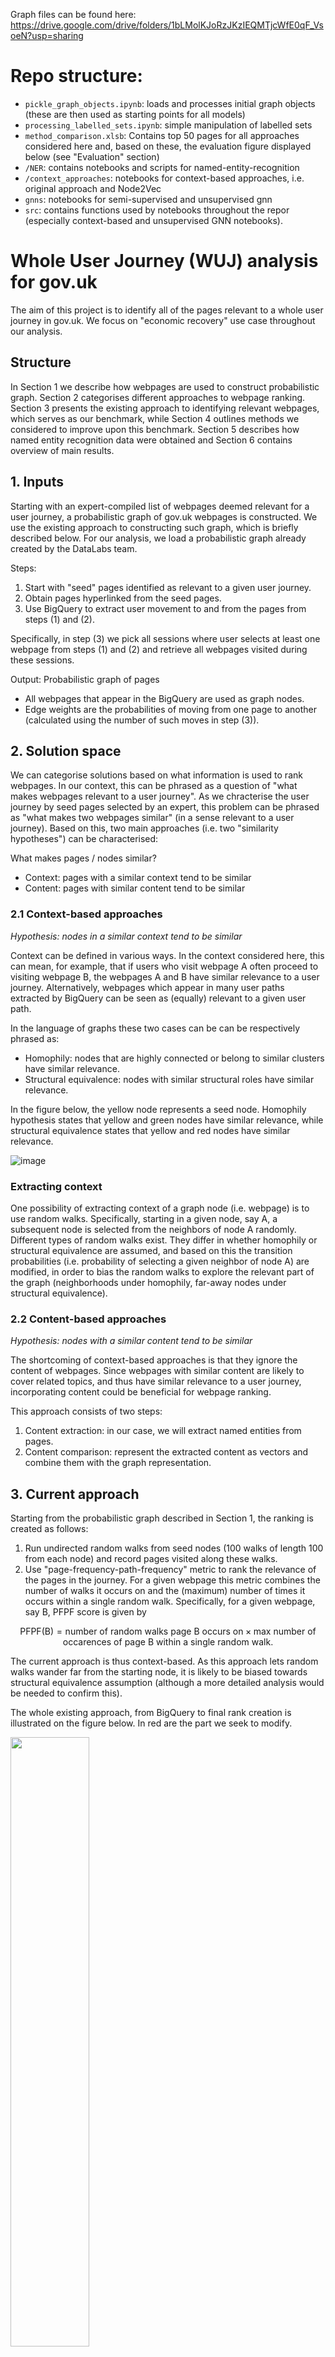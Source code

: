 Graph files can be found here: https://drive.google.com/drive/folders/1bLMolKJoRzJKzIEQMTjcWfE0qF_VsoeN?usp=sharing

# Repo structure:
- `pickle_graph_objects.ipynb`: loads and processes initial graph objects (these are then used as starting points for all models)
- `processing_labelled_sets.ipynb`: simple manipulation of labelled sets
- `method_comparison.xlsb`: Contains top 50 pages for all approaches considered here and, based on these, the evaluation figure displayed below (see "Evaluation" section)
- `/NER`: contains notebooks and scripts for named-entity-recognition
- `/context_approaches`: notebooks for context-based approaches, i.e. original approach and Node2Vec
- `gnns`: notebooks for semi-supervised and unsupervised gnn
- `src`: contains functions used by notebooks throughout the repor (especially context-based and unsupervised GNN notebooks).


# Whole User Journey (WUJ) analysis for gov.uk

The aim of this project is to identify all of the pages relevant to a whole user journey in gov.uk. We focus on "economic recovery" use case throughout our analysis.

## Structure

In Section 1 we describe how webpages are used to construct probabilistic graph. Section 2 categorises different approaches to webpage ranking. Section 3 presents the existing approach to identifying relevant webpages, which serves as our benchmark, while Section 4 outlines methods we considered to improve upon this benchmark. Section 5 describes how named entity recognition data were obtained and Section 6 contains overview of main results.

## 1. Inputs

Starting with an expert-compiled list of webpages deemed relevant for a user journey, a probabilistic graph of gov.uk webpages is constructed. We use the existing approach to constructing such graph, which is briefly described below. For our analysis, we load a probabilistic graph already created by the DataLabs team.

Steps:
1. Start with "seed" pages identified as relevant to a given user journey.
2. Obtain pages hyperlinked from the seed pages.
3. Use BigQuery to extract user movement to and from the pages from steps (1) and (2).

Specifically, in step (3) we pick all sessions where user selects at least one webpage from steps (1) and (2) and retrieve all webpages visited during these sessions. 

Output: Probabilistic graph of pages
- All webpages that appear in the BigQuery are used as graph nodes.
- Edge weights are the probabilities of moving from one page to another (calculated using the number of such moves in step (3)).


## 2. Solution space

We can categorise solutions based on what information is used to rank webpages. In our context, this can be phrased as a question of "what makes webpages relevant to a user journey". As we chracterise the user journey by seed pages selected by an expert, this problem can be phrased as "what makes two webpages similar" (in a sense relevant to a user journey). Based on this, two main approaches (i.e. two "similarity hypotheses") can be characterised:

What makes pages / nodes similar?
- Context: pages with a similar context tend to be similar     
- Content: pages with similar content tend to be similar

### 2.1 Context-based approaches

*Hypothesis: nodes in a similar context tend to be similar*

Context can be defined in various ways. In the context considered here, this can mean, for example, that if users who visit webpage A often proceed to visiting webpage B, the webpages A and B have similar relevance to a user journey. Alternatively, webpages which appear in many user paths extracted by BigQuery can be seen as (equally) relevant to a given user path.

In the language of graphs these two cases can be can be respectively phrased as:
- Homophily: nodes that are highly connected or belong to similar clusters have similar relevance.
- Structural equivalence: nodes with similar structural roles have similar relevance.

In the figure below, the yellow node represents a seed node. Homophily hypothesis states that yellow and green nodes have similar relevance, while structural equivalence states that yellow and red nodes have similar relevance.

![image](https://user-images.githubusercontent.com/71390120/184164444-81a31ac2-30e0-4b17-87e8-a49fa8aae548.png)

### Extracting context

One possibility of extracting context of a graph node (i.e. webpage) is to use random walks. Specifically, starting in a given node, say A, a subsequent node is selected from the neighbors of node A randomly. Different types of random walks exist. They differ in whether homophily or structural equivalence are assumed, and based on this the transition probabilities (i.e. probability of selecting a given neighbor of node A) are modified, in order to bias the random walks to explore the relevant part of the graph (neighborhoods under homophily, far-away nodes under structural equivalence).

### 2.2 Content-based approaches

*Hypothesis: nodes with a similar content tend to be similar*

The shortcoming of context-based approaches is that they ignore the content of webpages. Since webpages with similar content are likely to cover related topics, and thus have similar relevance to a user journey, incorporating content could be beneficial for webpage ranking. 

This approach consists of two steps:
1. Content extraction: in our case, we will extract named entities from pages.
2. Content comparison: represent the extracted content as vectors and combine them with the graph representation.

## 3. Current approach

Starting from the probabilistic graph described in Section 1, the ranking is created as follows:
 1. Run undirected random walks from seed nodes (100 walks of length 100 from each node) and record pages visited along these walks.
 2. Use "page-frequency-path-frequency" metric to rank the relevance of the pages in the journey. For a given webpage this metric combines the number of walks it occurs on and the (maximum) number of times it occurs within a single random walk. Specifically, for a given webpage, say B, PFPF score is given by

$$ \text{PFPF(B)} = \text{number of random walks page B occurs on} \times \text{max number of occarences of page B within a single random walk.} $$

The current approach is thus context-based. As this approach lets random walks wander far from the starting node, it is likely to be biased towards structural equivalence assumption (although a more detailed analysis would be needed to confirm this).

The whole existing approach, from BigQuery to final rank creation is illustrated on the figure below. In red are the part we seek to modify.

<img src="https://user-images.githubusercontent.com/71390120/184177371-333ede2b-5d04-4292-a6fb-96f7294dfd8e.png" width=50% height=50%>

## 4. Our approach

We first consider an alternative context-only approach, based on second-order random walks (Section 4.1), introduced by Grover et al. (2016). Subsequently, we combine context and content-based approaches using graph neural networks (Section 4.2). 

A common feature of our methods is that we seek to encode graph nodes (webpages) as vectors. That is, starting from a graph, for a given node (say node u in the picture below), we seek a mapping of that node into a vector space.

![image](https://user-images.githubusercontent.com/71390120/184178702-f6a3e3b3-216a-4b58-a9c7-46b24b3c742e.png)

*Source: Hamilton, 2020*

This is hardly a surprising feature. Indeed, even the current method embeds nodes as vectors (specifically, each node is encoded in a vector of length 100, with elements given by the counts of the corresponding website in each random walk). What is different in our approach is that this vector is obtained as a solution to an **optimisation problem**, as opposed to a heuristic rule.

### 4.1 Context-based approaches

We modify the original procedure in three ways.
1. Introduce second-order random walks.
2. Vector embeddings are a solution to an optimisation problem.
3. Cosine simularity is used as a similarity metric.

Overall this corresponds to Node2vec (Grover et al, 2016). 

The second-order random walks modify the way in which node context is sampled. By varying the choice of hyperparameters, second-order random walks can focus on exploring starting node's neighbours (graph "breadth") or wander far from the starting node (exploring the network "depth"), and to interpolate between these two approaches. 

<img src=https://user-images.githubusercontent.com/71390120/184365359-5858f189-d939-458c-a1c3-b79f88e37bd3.png width=40% height=40%>

In the first step, we only modify random walks and leave the original PFPF ranking method intact. In the second step we run the full Node2vec procedure, that is the second-order random walks together with new node embeddings and a new ranking metric.

In order to compare the three methods (original, 2nd order RWs + PFPF metric, and Node2vec) we run the original ranking procedure (with a random seed) and manually label top 100 pages as either relevant or irrelevant to a user journey.

We evaluate the three methods using the following score (*higher score = better*)

$$ \frac{ \text{median(irrelevant)} - \text{median(relevant)} }{ \sigma( \text{irrelevant} ) + \sigma( \text{relevant} ) } $$

where "relevant" is a ranking (top = 1, bottom = 100) of pages labelled as relevant to a user journey, and similarly for "irrelevant" , and $ \sigma $ is a standard deviation.

The original method achieves score of around 0, while the 2nd order RWs + PFPF metric achieves a score of 0.22 and Node2vec achieves the score of 0.24 (the latter two averaged over multiple initialisation and hyperparameter choices). As all three methods are random in nature, we average scores over 10 runs (for each hyperparameter choice).

Crucially, the higher scores rely on breadth-first search, that is on random walks exploring starting node's neighborhood first (the green arrows in the figure above).
We will make use of this observation when formulating unsupervised approaches combining node context and content.

#### Shortcomings of context-based approaches

It is widely recognised that methods such as Node2vec suffer from a number of drawbacks (see e.g. Hamilton, 2020). In our setting the most relevant one are:
1. Methods are not applicable to unseen nodes: If the BigQuery is ran over a different time period (e.g. more recent), new webpages (i.e. new nodes) are likely to be present. The random-walk based approaches discussed here cannot calculate ranking for such new nodes and the whole procedure needs to be re-fitted.
2. These methods don't consider node features, e.g. the content of webpages. The ranking is thus based purely on the node context, i.e. on the user movement between webpages.

### 4.2 Context and content-based approaches

We now seek to combine both webpage context and content to create a ranking. For content, we use entities appearing on each webpage as node (webpage) features (see next section for more details). Given the node features, we use graph neural networks (GNNs) to combine node context and node features (content) in a single model.

GNNs are based on an idea of message passing, where node features are updated to incorporate features of the neighboring nodes. Consider a simple directed graph in the figure below.

In the first stage of message passing, each node aggregates the features of the neighboring nodes. For example, the blue node aggregates node features of its neighbors (in green). Likewise, each of green nodes aggregatse features of its neighbors (in yellow). As a result, we obtain a new graph (on the right), with the same structure but different node features. The blue node will now contain a combination of its own features and features of green nodes (hence the node is two-coloured now), etc.
This corresponds to a one-layer GNN (a two-layer GNN would repeat the same step of feature aggregation on the graph obtained from the first layer). 

<img src=https://user-images.githubusercontent.com/71390120/184371924-ae5338e4-f90e-49ec-99be-6ee32a49032a.png width=80% height=80%>

There are various ways we can combine the features of node's neighbors with its own features, and this results in different GNN architectures. Once the architecture is selected, the parameters are optimised in the usual way, as a function minimisation. The objective function that is minimised is another crucial difference between different GNN methods.

Throughout our analysis we keep the architecture fixed and use convolutional GNNs (Kipf and Welling, 2016). We consider two approaches:
1. Semi-supervised: we manually label part of the nodes and train GNNs to solve a classification problem using this subset of nodes.
2. Unsupervised: Use encoder-decoder models to rank nodes.



#### Node features: Named-entity recognition 
To enrich the nodes (webpages) from gov.uk with features prior to implementing GNNs, inference was performed from a previously created Named-Entity Recognition (NER) model which utilises the DistillBERT architecture (Sanh et al. 2019). This model can be used to highlight named-entities in a number of categories (e.g., organisation, people) which can be visualisd as follows: 

<img width="1741" alt="Screenshot 2022-06-16 at 19 19 49" src="https://user-images.githubusercontent.com/104083260/174139092-45e6010a-2462-4e46-b227-d55c6418605a.png">

The NER script in this repo can be used to output data into a .csv file in the following format:
<img width="297" alt="Screenshot 2022-06-16 at 19 21 37" src="https://user-images.githubusercontent.com/104083260/174139369-87196229-ec26-4185-a21c-44ac116470b9.png">


#### Semi-supervised approach

Semi-supervised approaches aim to label all graph nodes, given a small fraction of labelled nodes, which are used to evaluate a loss function.

We use a small set of nodes (500 nodes ~ 5%), which are the top-ranking pages of the original algorithm, to train a Graph Convolutional Network (GCN) model. The model achieves accuracy of 76% on a hold-out set, which is similar to performance achieved on widely-used dataset, for example the Cora citation dataset (accuracy of 81%).

We have also experimented with other models such as the Graph Attention Network (GAT), but these achieved lower prediction accuracy.


#### Unsupervised approach

An unsupervised GNN can be thought of as an encoder-decoder model. Encoder embeds graph nodes into a vector space (as described above). Then, a decoder uses vector embeddings to reconstruct a certain property of the nodes. That is, starting from vector embeddings decoder aims to recontsruct a certain statistic of the nodes. The figure below illustrates this.

<img src=https://user-images.githubusercontent.com/71390120/184417829-5ab58787-862e-454d-9959-9447bbb86433.png width=80% height=80%>

*Source: Hamilton, 2020*

Unsupervised GNN models differ in the construction of the encoder and the statistic that the model is aiming to reconstruct. The statistic is chosen so that the model suits the application at hand.

Our choice of statistics has been motivated by the encouraging results of Node2Vec described earlier. Specifically, we aim to maximise the probability of observing node's neighbors given node's embedding. As this objective function is infeasible to calculate, we use second order random walks for negative sampling, as in Node2Vec. As an encoder, we use a two-layer convolutional GNN. Also in a direct analogy with Node2vec, we use cosine distance as a ranking metric. A more detailed description of this approach is provided in `semi-supervised.ipynb` notebook.

# Evaluation

In order to compare different methods of ranking webpages, we proceed as follows:
1. For each method obtain top 50 webpages (i.e. the webpages ranked as most relevant to the whole user journey)
2. Label webpages from step 1 as relevant (value 1) or irrelevant (value 0)
3. Calculate rolling proporton of relevant pages.

As slready mentioned we focus on "economi recovery" whole user journey. However, in many cases we found it hard to decide whether a given webpage is relevant or irrelevant to the user journey. For this reason, we use two different sets of labels (one set labelled by Douglas, one by Jakub) and report the average of these two labelled sets. Overall, we label 300 webpages, of which 53% are labelled as relevant in one set of labels, while 60% are deemed relevant in another set of labels.

The figure below shows the % of relevant pages (y-axis) within a given number of top pages (x-axis), for each method.
<img src=https://user-images.githubusercontent.com/71390120/187199771-28b2fd66-289d-45aa-844f-a48142005922.png width=70% height=70%>

As we can see, Node2Vec performs significantly better than other methods. This seems to be due to its bias to explore neighboring nodes of a starting node (i.e. seed node). For example, when seed nodes are: `/find-a-job`, `/universal-credit`, and `/government/collections/financial-support-for-businesses-during-coronavirus-covid-19`, the top 20 pages are as follows:
    
![image](https://user-images.githubusercontent.com/71390120/187200192-b2aec9e8-e699-4e27-9ad5-dc657e2d4004.png)


A potential disadvantage is that webpages relevant to a user journey, but not falling into the three categories represented by the seed pages, are not uncovered.

# References

Grover, A. and Leskovec, J., 2016, August. node2vec: Scalable feature learning for networks. In Proceedings of the 22nd ACM SIGKDD international conference on Knowledge discovery and data mining (pp. 855-864).

Hamilton, W.L., 2020. Graph representation learning. Synthesis Lectures on Artifical Intelligence and Machine Learning, 14(3), pp.1-159.

Kipf, T. N. and Welling, M., 2016 Semi-supervised classification with graph convolutional networks.
In ICLR, 2016.

Sanh, V., Debut, L., Chaumond, J. and Wolf, T., 2019. DistilBERT, a distilled version of BERT: smaller, faster, cheaper and lighter. arXiv preprint arXiv:1910.01108.
